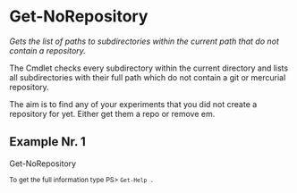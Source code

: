 # Get-NoRepository

*Gets the list of paths to subdirectories within the current path that do not contain a repository.*

The Cmdlet checks every subdirectory within the current directory and lists all
subdirectories with their full path which do not contain a git or mercurial repository.

The aim is to find any of your experiments that you did not create a repository for yet.
Either get them a repo or remove em.

## Example Nr. 1
Get-NoRepository


<small>To get the full information type PS> `Get-Help .`</small>
